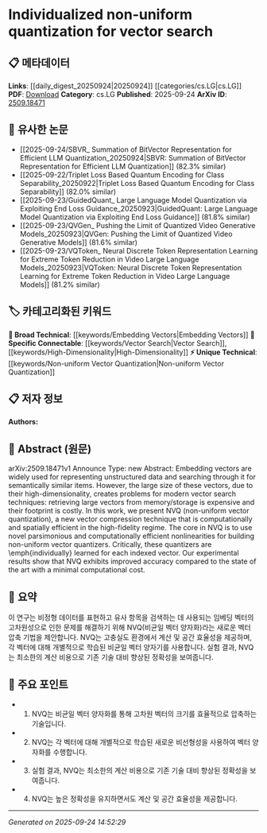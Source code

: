 <!-- KEYWORD_LINKING_METADATA:
{
  "processed_timestamp": "2025-09-24T14:52:29.278681",
  "vocabulary_version": "1.0",
  "selected_keywords": [
    "Non-uniform Vector Quantization",
    "Embedding Vectors",
    "Vector Search",
    "High-Dimensionality"
  ],
  "rejected_keywords": [],
  "similarity_scores": {
    "Non-uniform Vector Quantization": 0.78,
    "Embedding Vectors": 0.7,
    "Vector Search": 0.75,
    "High-Dimensionality": 0.72
  },
  "extraction_method": "AI_prompt_based",
  "budget_applied": true,
  "candidates_json": {
    "candidates": [
      {
        "surface": "non-uniform vector quantization",
        "canonical": "Non-uniform Vector Quantization",
        "aliases": [
          "NVQ"
        ],
        "category": "unique_technical",
        "rationale": "This is a novel technique introduced in the paper, offering a new approach to vector compression.",
        "novelty_score": 0.85,
        "connectivity_score": 0.65,
        "specificity_score": 0.88,
        "link_intent_score": 0.78
      },
      {
        "surface": "embedding vectors",
        "canonical": "Embedding Vectors",
        "aliases": [
          "vector embeddings"
        ],
        "category": "broad_technical",
        "rationale": "Embedding vectors are fundamental to the paper's discussion on vector search and compression.",
        "novelty_score": 0.45,
        "connectivity_score": 0.72,
        "specificity_score": 0.6,
        "link_intent_score": 0.7
      },
      {
        "surface": "vector search",
        "canonical": "Vector Search",
        "aliases": [
          "vector retrieval"
        ],
        "category": "specific_connectable",
        "rationale": "Vector search is a key application area for the proposed quantization technique.",
        "novelty_score": 0.5,
        "connectivity_score": 0.8,
        "specificity_score": 0.7,
        "link_intent_score": 0.75
      },
      {
        "surface": "high-dimensionality",
        "canonical": "High-Dimensionality",
        "aliases": [
          "high-dimensional"
        ],
        "category": "specific_connectable",
        "rationale": "High-dimensionality is a critical challenge addressed by the quantization technique.",
        "novelty_score": 0.55,
        "connectivity_score": 0.68,
        "specificity_score": 0.65,
        "link_intent_score": 0.72
      }
    ],
    "ban_list_suggestions": [
      "retrieving large vectors",
      "computational cost"
    ]
  },
  "decisions": [
    {
      "candidate_surface": "non-uniform vector quantization",
      "resolved_canonical": "Non-uniform Vector Quantization",
      "decision": "linked",
      "scores": {
        "novelty": 0.85,
        "connectivity": 0.65,
        "specificity": 0.88,
        "link_intent": 0.78
      }
    },
    {
      "candidate_surface": "embedding vectors",
      "resolved_canonical": "Embedding Vectors",
      "decision": "linked",
      "scores": {
        "novelty": 0.45,
        "connectivity": 0.72,
        "specificity": 0.6,
        "link_intent": 0.7
      }
    },
    {
      "candidate_surface": "vector search",
      "resolved_canonical": "Vector Search",
      "decision": "linked",
      "scores": {
        "novelty": 0.5,
        "connectivity": 0.8,
        "specificity": 0.7,
        "link_intent": 0.75
      }
    },
    {
      "candidate_surface": "high-dimensionality",
      "resolved_canonical": "High-Dimensionality",
      "decision": "linked",
      "scores": {
        "novelty": 0.55,
        "connectivity": 0.68,
        "specificity": 0.65,
        "link_intent": 0.72
      }
    }
  ]
}
-->

# Individualized non-uniform quantization for vector search

## 📋 메타데이터

**Links**: [[daily_digest_20250924|20250924]] [[categories/cs.LG|cs.LG]]
**PDF**: [Download](https://arxiv.org/pdf/2509.18471.pdf)
**Category**: cs.LG
**Published**: 2025-09-24
**ArXiv ID**: [2509.18471](https://arxiv.org/abs/2509.18471)

## 🔗 유사한 논문
- [[2025-09-24/SBVR_ Summation of BitVector Representation for Efficient LLM Quantization_20250924|SBVR: Summation of BitVector Representation for Efficient LLM Quantization]] (82.3% similar)
- [[2025-09-22/Triplet Loss Based Quantum Encoding for Class Separability_20250922|Triplet Loss Based Quantum Encoding for Class Separability]] (82.0% similar)
- [[2025-09-23/GuidedQuant_ Large Language Model Quantization via Exploiting End Loss Guidance_20250923|GuidedQuant: Large Language Model Quantization via Exploiting End Loss Guidance]] (81.8% similar)
- [[2025-09-23/QVGen_ Pushing the Limit of Quantized Video Generative Models_20250923|QVGen: Pushing the Limit of Quantized Video Generative Models]] (81.6% similar)
- [[2025-09-23/VQToken_ Neural Discrete Token Representation Learning for Extreme Token Reduction in Video Large Language Models_20250923|VQToken: Neural Discrete Token Representation Learning for Extreme Token Reduction in Video Large Language Models]] (81.2% similar)

## 🏷️ 카테고리화된 키워드
**🧠 Broad Technical**: [[keywords/Embedding Vectors|Embedding Vectors]]
**🔗 Specific Connectable**: [[keywords/Vector Search|Vector Search]], [[keywords/High-Dimensionality|High-Dimensionality]]
**⚡ Unique Technical**: [[keywords/Non-uniform Vector Quantization|Non-uniform Vector Quantization]]

## 📋 저자 정보

**Authors:** 

## 📄 Abstract (원문)

arXiv:2509.18471v1 Announce Type: new 
Abstract: Embedding vectors are widely used for representing unstructured data and searching through it for semantically similar items. However, the large size of these vectors, due to their high-dimensionality, creates problems for modern vector search techniques: retrieving large vectors from memory/storage is expensive and their footprint is costly. In this work, we present NVQ (non-uniform vector quantization), a new vector compression technique that is computationally and spatially efficient in the high-fidelity regime. The core in NVQ is to use novel parsimonious and computationally efficient nonlinearities for building non-uniform vector quantizers. Critically, these quantizers are \emph{individually} learned for each indexed vector. Our experimental results show that NVQ exhibits improved accuracy compared to the state of the art with a minimal computational cost.

## 📝 요약

이 연구는 비정형 데이터를 표현하고 유사 항목을 검색하는 데 사용되는 임베딩 벡터의 고차원성으로 인한 문제를 해결하기 위해 NVQ(비균일 벡터 양자화)라는 새로운 벡터 압축 기법을 제안합니다. NVQ는 고충실도 환경에서 계산 및 공간 효율성을 제공하며, 각 벡터에 대해 개별적으로 학습된 비균일 벡터 양자기를 사용합니다. 실험 결과, NVQ는 최소한의 계산 비용으로 기존 기술 대비 향상된 정확성을 보여줍니다.

## 🎯 주요 포인트

- 1. NVQ는 비균일 벡터 양자화를 통해 고차원 벡터의 크기를 효율적으로 압축하는 기술입니다.
- 2. NVQ는 각 벡터에 대해 개별적으로 학습된 새로운 비선형성을 사용하여 벡터 양자화를 수행합니다.
- 3. 실험 결과, NVQ는 최소한의 계산 비용으로 기존 기술 대비 향상된 정확성을 보여줍니다.
- 4. NVQ는 높은 정확성을 유지하면서도 계산 및 공간 효율성을 제공합니다.


---

*Generated on 2025-09-24 14:52:29*